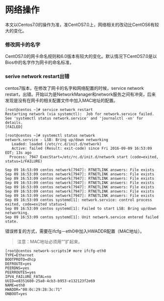 # 网络操作

本文以Centos7.0的操作为准，准CentOS7.0上，网络相关的改动比CentOS6有较大的变化。

### 修改网卡的名字

CentOS7.0的网卡命名规则和6.0版本有较大的变化。默认情况下CentOS7.0是以Bios中的名字作为网卡的命名标准，

### serive network restart出错

centos7版本，在修改了网卡的名字和网络配置的时候，service network restart，出错。开始以为是NetworkManager和network服务之间有冲突，后来发现是没有在网卡的相关配置文件中加入MAC地址的配置。

```
[root@centos ~]# service network restart
Restarting network (via systemctl):  Job for network.service failed. See 'systemctl status network.service' and 'journalctl -xn' for details.
[FAILED]

[root@centos ~]# systemctl status network
network.service - LSB: Bring up/down networking
   Loaded: loaded (/etc/rc.d/init.d/network)
   Active: failed (Result: exit-code) since Fri 2016-09-09 16:53:09 EDT; 13s ago
  Process: 7947 ExecStart=/etc/rc.d/init.d/network start (code=exited, status=1/FAILURE)

Sep 09 16:53:09 centos network[7947]: RTNETLINK answers: File exists
Sep 09 16:53:09 centos network[7947]: RTNETLINK answers: File exists
Sep 09 16:53:09 centos network[7947]: RTNETLINK answers: File exists
Sep 09 16:53:09 centos network[7947]: RTNETLINK answers: File exists
Sep 09 16:53:09 centos network[7947]: RTNETLINK answers: File exists
Sep 09 16:53:09 centos network[7947]: RTNETLINK answers: File exists
Sep 09 16:53:09 centos network[7947]: RTNETLINK answers: File exists
Sep 09 16:53:09 centos systemd[1]: network.service: control process exited, code=exited status=1
Sep 09 16:53:09 centos systemd[1]: Failed to start LSB: Bring up/down networking.
Sep 09 16:53:09 centos systemd[1]: Unit network.service entered failed state.
```

错误修复的方式，需要在ifcfg－eth0中加入HWADDR配置（MAC地址）。

> 注意：MAC地址必须用“”扩起来。

```
[root@centos network-scripts]# more ifcfg-eth0
TYPE=Ethernet
BOOTPROTO=dhcp
DEFROUTE=yes
PEERDNS=yes
PEERROUTES=yes
IPV4_FAILURE_FATAL=no
UUID=e8351680-25a8-4cb3-b953-e132123f2e69
NAME=eth0
HWADDR="00:0c:29:28:3c:71"
ONBOOT=yes
```

